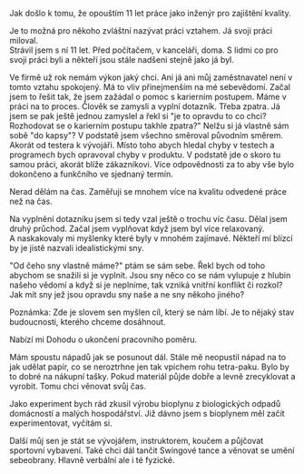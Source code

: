 Jak došlo k tomu, že opouštím 11 let práce jako inženýr pro zajištění kvality.

Je to možná pro někoho zvláštní nazývat práci vztahem. Já svoji práci miloval.  
Strávil jsem s ní 11 let. Před počítačem, v kanceláři, doma. S lidmi co pro 
svoji práci byli a někteří jsou stále nadšeni stejně jako já byl.

Ve firmě už rok nemám výkon jaký chci. Ani já ani můj zaměstnavatel není 
v tomto vztahu spokojený. Má to vliv přinejmenším na mé sebevědomí. Začal jsem 
to řešit tak, že jsem zažádal o pomoc s karierním postupem. Máme v práci na to 
proces. Člověk se zamyslí a vyplní dotazník. Třeba zpatra. Já jsem se pak ještě 
jednou zamyslel a řekl si "je to opravdu to co chci? Rozhodovat se o karierním 
postupu takhle zpatra?" Nelžu si já vlastně sám sobě "do kapsy"? V podstatě 
jsem všechno směroval původním směrem. Akorát od testera k vývojáři. Místo toho 
abych hledal chyby v testech a programech bych opravoval chyby v produktu.
V podstatě jde o skoro tu samou práci, akorát blíže zákazníkovi. Více 
odpovědnosti za to aby vše bylo dokončeno a funkčního ve sjednaný termín.

Nerad dělám na čas. Zaměřuji se mnohem více na kvalitu odvedené práce než na 
čas.

Na vyplnění dotazníku jsem si tedy vzal ještě o trochu víc času. Dělal jsem 
druhý průchod. Začal jsem vyplňovat když jsem byl více relaxovaný.  
A naskakovaly mi myšlenky které byly v mnohém zajímavé. Někteří mí blízcí by je 
jistě nazvali idealistickými sny.

"Od čeho sny vlastně máme?" ptám se sám sebe. Řekl bych od toho abychom se 
snažili si je vyplnit.  Jsou sny něco co se nám vylupuje z hlubin našeho vědomí 
a když si je neplníme, tak vzniká vnitřní konflikt či rozkol? Jak mít sny jež 
jsou opravdu sny naše a ne sny někoho jiného?

Poznámka: Zde je slovem sen myšlen cíl, který se nám líbí. Je to nějaký stav
budoucnosti, kterého chceme dosáhnout.

Nabízí mi Dohodu o ukončení pracovního poměru.

Mám spoustu nápadů jak se posunout dál. Stále mě neopustil nápad na 
to jak udělat papír, co se neroztrhne jen tak vpichem rohu tetra-paku. Bylo by 
to dobré na nákupní tašky. Pokud materiál půjde dobře a levně zrecyklovat 
a vyrobit. Tomu chci věnovat svůj čas.

Jako experiment bych rád zkusil výrobu bioplynu z biologických odpadů 
domácností a malých hospodářství. Již dávno jsem s bioplynem měl začít 
experimentovat, vyčítám si.

Další můj sen je stát se vývojářem, instruktorem, koučem a půjčovat
sportovní vybavení. Také chci dál tančit Swingové tance a věnovat se umění
sebeobrany. Hlavně verbální ale i té fyzické.

